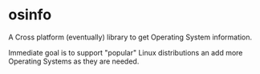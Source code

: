 # osinfo
A Cross platform (eventually) library to get Operating System information.

Immediate goal is to support "popular" Linux distributions an add more Operating Systems as they are needed.
